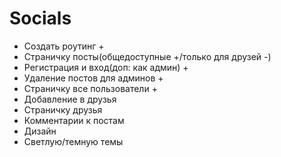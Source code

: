 # Socials

- Создать роутинг +
- Страничку посты(общедоступные +/только для друзей -)
- Регистрация и вход(доп: как админ) +
- Удаление постов для админов +
- Страничку все пользователи +
- Добавление в друзья
- Страничку друзья
- Комментарии к постам
- Дизайн
- Светлую/темную темы